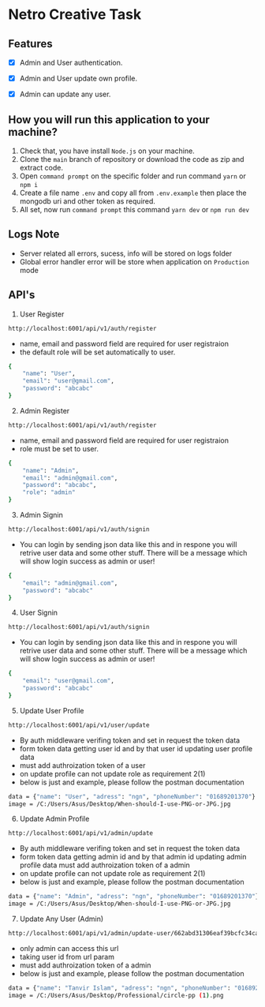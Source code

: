 # Netro Creative Task

## Features

- [x] Admin and User authentication.
- [x] Admin and User update own profile.
- [x] Admin can update any user.


## How you will run this application to your machine?

1. Check that, you have install `Node.js` on your machine.
2. Clone the `main` branch of repository or download the code as zip and extract code.
3. Open `command prompt` on the specific folder and run command `yarn` or `npm i`
4. Create a file name `.env` and copy all from `.env.example` then place the mongodb uri and other token as required.
5. All set, now run `command prompt` this command `yarn dev` or `npm run dev`

## Logs Note

- Server related all errors, sucess, info will be stored on logs folder
- Global error handler error will be store when application on `Production` mode

## API's

1. User Register

```bash
http://localhost:6001/api/v1/auth/register
```

- name, email and password field are required for user registraion
- the default role will be set automatically to user.

```bash
{
    "name": "User",
    "email": "user@gmail.com",
    "password": "abcabc"
}
```

2. Admin Register

```bash
http://localhost:6001/api/v1/auth/register
```

- name, email and password field are required for user registraion
- role must be set to user.

```bash
{
    "name": "Admin",
    "email": "admin@gmail.com",
    "password": "abcabc",
    "role": "admin"
}
```

3. Admin Signin

```bash
http://localhost:6001/api/v1/auth/signin
```

- You can login by sending json data like this and in respone you will retrive user data and some other stuff. There will be a message which will show login success as admin or user!

```bash
{
    "email": "admin@gmail.com",
    "password": "abcabc"
}
```

4. User Signin

```bash
http://localhost:6001/api/v1/auth/signin
```

- You can login by sending json data like this and in respone you will retrive user data and some other stuff. There will be a message which will show login success as admin or user!

```bash
{
    "email": "user@gmail.com",
    "password": "abcabc"
}
```

5. Update User Profile

```bash
http://localhost:6001/api/v1/user/update
```

- By auth middleware verifing token and set in request the token data
- form token data getting user id and by that user id updating user profile data
- must add authroization token of a user
- on update profile can not update role as requirement 2(1)
- below is just and example, please follow the postman documentation

```bash
data = {"name": "User", "adress": "ngn", "phoneNumber": "01689201370"}
image = /C:/Users/Asus/Desktop/When-should-I-use-PNG-or-JPG.jpg
```

6. Update Admin Profile

```bash
http://localhost:6001/api/v1/admin/update
```

- By auth middleware verifing token and set in request the token data
- form token data getting admin id and by that admin id updating admin profile data
must add authroization token of a admin
- on update profile can not update role as requirement 2(1)
- below is just and example, please follow the postman documentation

```bash
data = {"name": "Admin", "adress": "ngn", "phoneNumber": "01689201370"}
image = /C:/Users/Asus/Desktop/When-should-I-use-PNG-or-JPG.jpg
```

7. Update Any User (Admin)

```bash
http://localhost:6001/api/v1/admin/update-user/662abd31306eaf39bcfc34ca
```

- only admin can access this url
- taking user id from url param
- must add authroization token of a admin
- below is just and example, please follow the postman documentation

```bash
data = {"name": "Tanvir Islam", "adress": "ngn", "phoneNumber": "01689201370", "role": "user"}
image = /C:/Users/Asus/Desktop/Professional/circle-pp (1).png
```